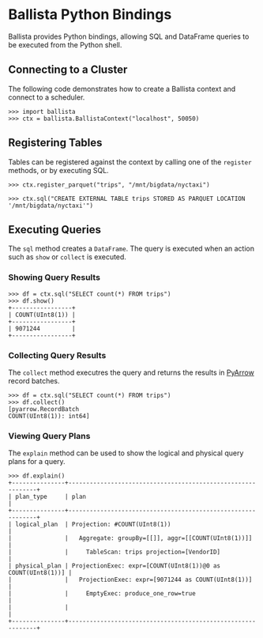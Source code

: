 <!---
  Licensed to the Apache Software Foundation (ASF) under one
  or more contributor license agreements.  See the NOTICE file
  distributed with this work for additional information
  regarding copyright ownership.  The ASF licenses this file
  to you under the Apache License, Version 2.0 (the
  "License"); you may not use this file except in compliance
  with the License.  You may obtain a copy of the License at

    http://www.apache.org/licenses/LICENSE-2.0

  Unless required by applicable law or agreed to in writing,
  software distributed under the License is distributed on an
  "AS IS" BASIS, WITHOUT WARRANTIES OR CONDITIONS OF ANY
  KIND, either express or implied.  See the License for the
  specific language governing permissions and limitations
  under the License.
-->

# Ballista Python Bindings

Ballista provides Python bindings, allowing SQL and DataFrame queries to be executed from the Python shell.

## Connecting to a Cluster

The following code demonstrates how to create a Ballista context and connect to a scheduler.

```text
>>> import ballista
>>> ctx = ballista.BallistaContext("localhost", 50050)
```

## Registering Tables

Tables can be registered against the context by calling one of the `register` methods, or by executing SQL.

```text
>>> ctx.register_parquet("trips", "/mnt/bigdata/nyctaxi")
```

```text
>>> ctx.sql("CREATE EXTERNAL TABLE trips STORED AS PARQUET LOCATION '/mnt/bigdata/nyctaxi'")
```

## Executing Queries

The `sql` method creates a `DataFrame`. The query is executed when an action such as `show` or `collect` is executed.

### Showing Query Results

```text
>>> df = ctx.sql("SELECT count(*) FROM trips")
>>> df.show()
+-----------------+
| COUNT(UInt8(1)) |
+-----------------+
| 9071244         |
+-----------------+
```

### Collecting Query Results

The `collect` method executres the query and returns the results in 
[PyArrow](https://arrow.apache.org/docs/python/index.html) record batches.

```text
>>> df = ctx.sql("SELECT count(*) FROM trips")
>>> df.collect()
[pyarrow.RecordBatch
COUNT(UInt8(1)): int64]
```

### Viewing Query Plans

The `explain` method can be used to show the logical and physical query plans for a query.

```text
>>> df.explain()
+---------------+-------------------------------------------------------------+
| plan_type     | plan                                                        |
+---------------+-------------------------------------------------------------+
| logical_plan  | Projection: #COUNT(UInt8(1))                                |
|               |   Aggregate: groupBy=[[]], aggr=[[COUNT(UInt8(1))]]         |
|               |     TableScan: trips projection=[VendorID]                  |
| physical_plan | ProjectionExec: expr=[COUNT(UInt8(1))@0 as COUNT(UInt8(1))] |
|               |   ProjectionExec: expr=[9071244 as COUNT(UInt8(1))]         |
|               |     EmptyExec: produce_one_row=true                         |
|               |                                                             |
+---------------+-------------------------------------------------------------+
```

